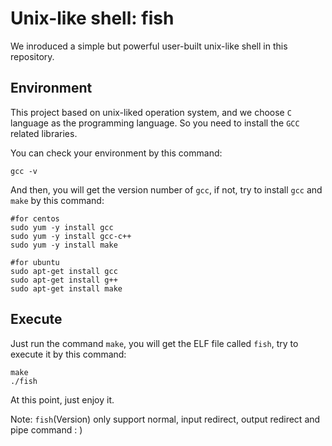 # Unix-like shell: fish

We inroduced a simple but powerful user-built unix-like shell in this repository.

## Environment 

This project based on unix-liked operation system, and we choose `C` language as the programming language. So you need to install the `GCC` related libraries. 

You can check your environment by this command:

```shell
gcc -v
```

And then, you will get the version number of `gcc`, if not, try to install `gcc` and `make` by this command:

```shell
#for centos
sudo yum -y install gcc  
sudo yum -y install gcc-c++ 
sudo yum -y install make

#for ubuntu
sudo apt-get install gcc
sudo apt-get install g++
sudo apt-get install make
```

## Execute

Just run the command `make`, you will get the ELF file called `fish`, try to execute it by this command:

```shell
make
./fish
```

At this point, just enjoy it.

Note: `fish`(Version) only support normal, input redirect, output redirect and pipe command   : )
